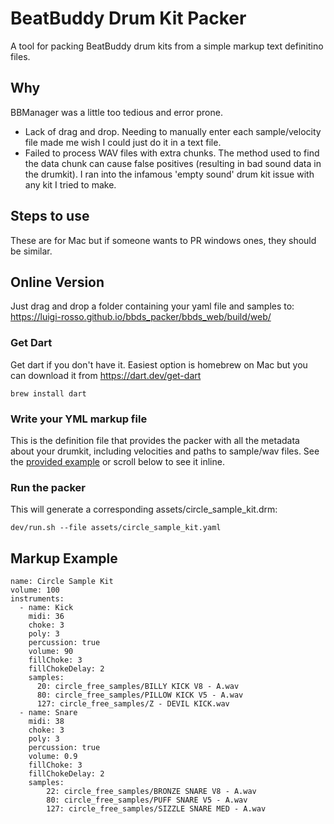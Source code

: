 # BeatBuddy Drum Kit Packer
A tool for packing BeatBuddy drum kits from a simple markup text definitino files. 

## Why
BBManager was a little too tedious and error prone.
- Lack of drag and drop. Needing to manually enter each sample/velocity file made me wish I could just do it in a text file. 
- Failed to process WAV files with extra chunks. The method used to find the data chunk can cause false positives (resulting in bad sound data in the drumkit). I ran into the infamous 'empty sound' drum kit issue with any kit I tried to make.

## Steps to use
These are for Mac but if someone wants to PR windows ones, they should be similar.

## Online Version
Just drag and drop a folder containing your yaml file and samples to: https://luigi-rosso.github.io/bbds_packer/bbds_web/build/web/

### Get Dart
Get dart if you don't have it. Easiest option is homebrew on Mac but you can download it from https://dart.dev/get-dart
```
brew install dart
```
### Write your YML markup file
This is the definition file that provides the packer with all the metadata about your drumkit, including velocities and paths to sample/wav files. See the [provided example](assets/circle_sample_kit.yaml) or scroll below to see it inline.

### Run the packer
This will generate a corresponding assets/circle_sample_kit.drm:

```dev/run.sh --file assets/circle_sample_kit.yaml```

## Markup Example
```
name: Circle Sample Kit
volume: 100
instruments:
  - name: Kick
    midi: 36
    choke: 3
    poly: 3
    percussion: true
    volume: 90
    fillChoke: 3
    fillChokeDelay: 2
    samples:
      20: circle_free_samples/BILLY KICK V8 - A.wav
      80: circle_free_samples/PILLOW KICK V5 - A.wav
      127: circle_free_samples/Z - DEVIL KICK.wav
  - name: Snare
    midi: 38
    choke: 3
    poly: 3
    percussion: true
    volume: 0.9
    fillChoke: 3
    fillChokeDelay: 2
    samples:
        22: circle_free_samples/BRONZE SNARE V8 - A.wav
        80: circle_free_samples/PUFF SNARE V5 - A.wav
        127: circle_free_samples/SIZZLE SNARE MED - A.wav
```